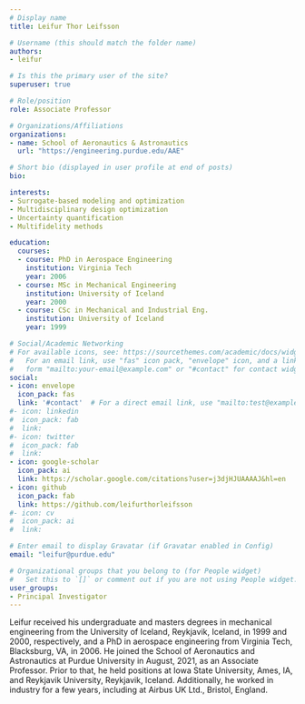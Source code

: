 ```yaml
---
# Display name
title: Leifur Thor Leifsson

# Username (this should match the folder name)
authors:
- leifur

# Is this the primary user of the site?
superuser: true

# Role/position
role: Associate Professor

# Organizations/Affiliations
organizations:
- name: School of Aeronautics & Astronautics
  url: "https://engineering.purdue.edu/AAE"

# Short bio (displayed in user profile at end of posts)
bio:

interests:
- Surrogate-based modeling and optimization
- Multidisciplinary design optimization
- Uncertainty quantification
- Multifidelity methods

education:
  courses:
  - course: PhD in Aerospace Engineering
    institution: Virginia Tech
    year: 2006
  - course: MSc in Mechanical Engineering
    institution: University of Iceland
    year: 2000
  - course: CSc in Mechanical and Industrial Eng.
    institution: University of Iceland
    year: 1999

# Social/Academic Networking
# For available icons, see: https://sourcethemes.com/academic/docs/widgets/#icons
#   For an email link, use "fas" icon pack, "envelope" icon, and a link in the
#   form "mailto:your-email@example.com" or "#contact" for contact widget.
social:
- icon: envelope
  icon_pack: fas
  link: '#contact'  # For a direct email link, use "mailto:test@example.org".
#- icon: linkedin
#  icon_pack: fab
#  link:
#- icon: twitter
#  icon_pack: fab
#  link:
- icon: google-scholar
  icon_pack: ai
  link: https://scholar.google.com/citations?user=j3djHJUAAAAJ&hl=en
- icon: github
  icon_pack: fab
  link: https://github.com/leifurthorleifsson
#- icon: cv
#  icon_pack: ai
#  link:

# Enter email to display Gravatar (if Gravatar enabled in Config)
email: "leifur@purdue.edu"

# Organizational groups that you belong to (for People widget)
#   Set this to `[]` or comment out if you are not using People widget.  
user_groups:
- Principal Investigator
---
```


Leifur received his undergraduate and masters degrees in mechanical engineering from the University of Iceland, Reykjavik, Iceland, in 1999 and 2000, respectively, and a PhD in aerospace engineering from Virginia Tech, Blacksburg, VA, in 2006. He joined the School of Aeronautics and Astronautics at Purdue University in August, 2021, as an Associate Professor. Prior to that, he held positions at Iowa State University, Ames, IA, and Reykjavik University, Reykjavik, Iceland. Additionally, he worked in industry for a few years, including at Airbus UK Ltd., Bristol, England.

